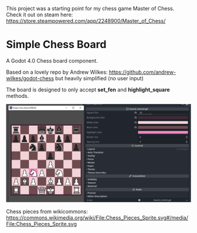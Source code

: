 This project was a starting point for my chess game Master of Chess. Check it out on steam here:
https://store.steampowered.com/app/2248900/Master_of_Chess/

# Simple Chess Board

A Godot 4.0 Chess board component.

Based on a lovely repo by Andrew Wilkes: https://github.com/andrew-wilkes/godot-chess but heavily simplified (no user input)

The board is designed to only accept **set_fen** and **highlight_square** methods.

![board](./screenshot.png)

Chess pieces from wikicommons: https://commons.wikimedia.org/wiki/File:Chess_Pieces_Sprite.svg#/media/File:Chess_Pieces_Sprite.svg
